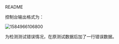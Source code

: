 README

控制台输出格式为：

![1584966106800](C:\Users\高燔\AppData\Roaming\Typora\typora-user-images\1584966106800.png)

为检测测试错误情况，在原测试数据后加了一行错误数据。

